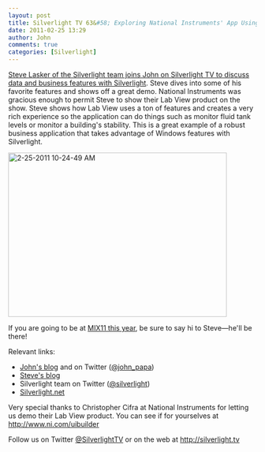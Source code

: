 ```yaml
---
layout: post
title: Silverlight TV 63&#58; Exploring National Instruments' App Using Data and Business Features
date: 2011-02-25 13:29
author: John
comments: true
categories: [Silverlight]
---
```

<p><a href="http://jpapa.me/sltv63">Steve Lasker of the Silverlight team joins John on Silverlight TV to discuss data and business features with Silverlight</a>. Steve dives into some of his favorite features and shows off a great demo. National Instruments was gracious enough to permit Steve to show their Lab View product on the show. Steve shows how Lab View uses a ton of features and creates a very rich experience so the application can do things such as monitor fluid tank levels or monitor a building's stability. This is a great example of a robust business application that takes advantage of Windows features with Silverlight.</p>  <p><a href="http://jpapa.me/sltv63"><img style="background-image: none; border-bottom: 0px; border-left: 0px; padding-left: 0px; padding-right: 0px; display: inline; border-top: 0px; border-right: 0px; padding-top: 0px" title="2-25-2011 10-24-49 AM" border="0" alt="2-25-2011 10-24-49 AM" src="/wp-content/uploads/files/media/image/Windows-Live-Writer/0dff9b01a4d1_13B7D/2-25-2011%2010-24-49%20AM_3.png" width="443" height="333" /></a></p>  <p>If you are going to be at <a href="http://live.visitmix.com">MIX11 this year</a>, be sure to say hi to Steve—he'll be there!</p>  <p>Relevant links:</p>  <ul>   <li><a href="/">John's blog</a> and on Twitter (<a href="http://twitter.com/john_papa">@john_papa</a>) </li>    <li><a href="http://blogs.msdn.com/SteveLasker">Steve's blog</a> </li>    <li>Silverlight team on Twitter (<a href="http://twitter.com/silverlight">@silverlight</a>) </li>    <li><a href="http://silverlight.net">Silverlight.net</a> </li> </ul>  <p>Very special thanks to Christopher Cifra at National Instruments for letting us demo their Lab View product. You can see if for yourselves at <a href="http://www.ni.com/uibuilder">http://www.ni.com/uibuilder</a></p>  <p>Follow us on Twitter <a href="http://www.twitter.com/SilverlightTV">@SilverlightTV</a> or on the web at <a href="http://silverlight.tv/">http://silverlight.tv</a></p>

